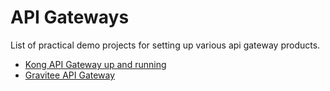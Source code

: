 # API Gateways

List of practical demo projects for setting up various api gateway products.

* [Kong API Gateway up and running](kong-postgresql/)
* [Gravitee API Gateway](/gravitee)
